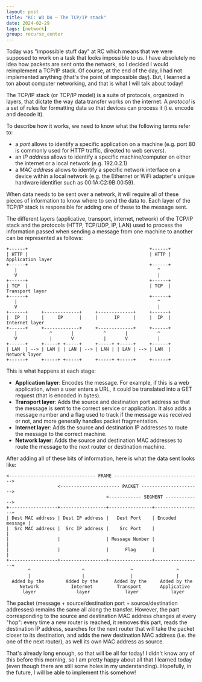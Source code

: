 ```yaml
---
layout: post
title: "RC: W3 D4 — The TCP/IP stack"
date: 2024-02-29
tags: [network]
group: recurse_center
---
```


Today was "impossible stuff day" at RC which means that we were supposed to work on a task that looks impossible to us.
I have absolutely no idea how packets are sent onto the network, so I decided I would reimplement a TCP/IP stack.
Of course, at the end of the day, I had not implemented anything (that's the point of impossible day).
But, I learned a ton about computer networking, and that is what I will talk about today!

The TCP/IP stack (or TCP/IP model) is a suite of protocols, organized in layers, that dictate the way data transfer
works on the internet.
A _protocol_ is a set of rules for formatting data so that devices can process it (i.e. encode and decode it).

To describe how it works, we need to know what the following terms refer to:

- a _port_ allows to identify a specific application on a machine (e.g. port 80 is commonly used for HTTP traffic,
  directed to web servers).
- an _IP address_ allows to identify a specific machine/computer on either the internet or a local network (e.g.
  192.0.2.1)
- a _MAC address_ allows to identify a specific network interface on a device within a local network (e.g. the Ethernet
  or WiFi adapter's unique hardware identifier such as 00:1A:C2:9B:00:59).

When data needs to be sent over a network, it will require all of these pieces of information to know where to send the
data to.
Each layer of the TCP/IP stack is responsible for adding one of these to the message sent.

The different layers (applicative, transport, internet, network) of the TCP/IP stack and the protocols (HTTP, TCP/UDP,
IP, LAN) used to process the information passed when sending a message from one machine to another can be represented as
follows:

```text
+------+                                             +------+ 
| HTTP |                                             | HTTP |    Application layer
+------+                                             +------+ 
   |                                                    ^ 
   V                                                    | 
+------+                                             +------+ 
| TCP  |                                             | TCP  |     Transport layer
+------+                                             +------+ 
   |                                                    ^ 
   V                                                    | 
+------+     +-------------+     +-------------+     +------+ 
|  IP  |     |     IP      |     |      IP     |     |  IP  |     Internet layer
+------+     +-------------+     +-------------+     +------+ 
   |            ^       |           ^       |           ^
   V            |       V           |       V           |
+------+     +-----+ +-----+     +-----+ +-----+     +------+
| LAN  | --> | LAN | | LAN | --> | LAN | | LAN | --> | LAN  |      Network layer
+------+     +-----+ +-----+     +-----+ +-----+     +------+
```

This is what happens at each stage:

- **Application layer**: Encodes the message. For example, if this is a web application, when a user enters a URL, it
  could be translated into a GET request (that is encoded in bytes).
- **Transport layer**: Adds the source and destination port address so that the message is sent to the correct service
  or application. It also adds a message number and a flag used to track if the message was received or not, and more
  generally handles packet fragmentation.
- **Internet layer**: Adds the source and destination IP addresses to route the message to the correct machine.
- **Network layer**: Adds the source and destination MAC addresses to route the message to the next router or
  destination machine.

After adding all of these bits of information, here is what the data sent looks like:

```text
<-------------------------------- FRAME -------------------------------->
                   <---------------------- PACKET ---------------------->
                                     <------------ SEGMENT ------------->
+------------------+-----------------+----------------+-----------------+
| Dest MAC address | Dest IP address |   Dest Port    | Encoded message |
|  Src MAC address |  Src IP address |    Src Port    |                 |
|                  |                 | Message Number |                 |
|                  |                 |      Flag      |                 |
+------------------+-----------------+----------------+-----------------+
        ^                   ^                 ^                ^
        |                   |                 |                |
  Added by the        Added by the      Added by the     Added by the
     Network            Internet         Transport       Applicative      
      layer               layer             layer            layer
```

The packet (message + source/destination port + source/destination addresses) remains the same all along the transfer.
However, the part corresponding to the source and destination MAC address changes at every "hop": every time a new
router is reached, it removes this part, reads the destination IP address, searches for the next router that will take
the packet closer to its destination, and adds the new destination MAC address (i.e. the one of the next router), as
well its own MAC address as source.

That's already long enough, so that will be all for today!
I didn't know any of this before this morning, so I am pretty happy about all that I learned today (even though there
are still some holes in my understanding).
Hopefully, in the future, I will be able to implement this somehow!


